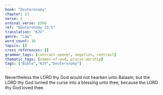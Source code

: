 ```yaml
---
book: "Deuteronomy"
chapter: 23
verse: 5
ordinal_verse: 5506
ref: "Deuteronomy 23:5"
translation: "KJV"
genre: "Law"
word_count: 30
topics: []
cross_references: []
grammar_tags: [contrast-opener, negation, contrast]
thematic_tags: [names-of-god, praise-worship]
tags: ["Bible","KJV","Deuteronomy"]
---
```

Nevertheless the LORD thy God would not hearken unto Balaam; but the LORD thy God turned the curse into a blessing unto thee, because the LORD thy God loved thee.
